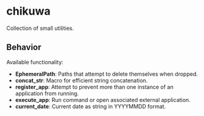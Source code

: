 # chikuwa

Collection of small utilities.

## Behavior

Available functionality:

* **EphemeralPath**: Paths that attempt to delete themselves when dropped.
* **concat_str**: Macro for efficient string concatenation.
* **register_app**: Attempt to prevent more than one instance of an application from running.
* **execute_app**: Run command or open associated external application.
* **current_date**: Current date as string in YYYYMMDD format.
